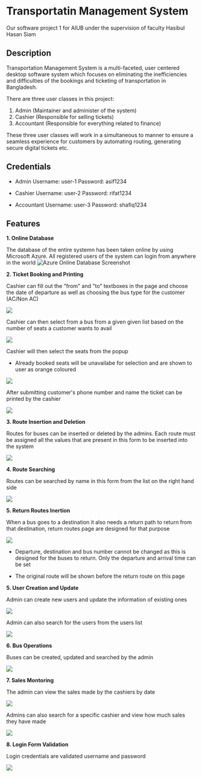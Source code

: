 # Transportatin Management System
Our software project 1 for AIUB under the supervision of faculty Hasibul Hasan Siam


## Description
Transportation Management System is a multi-faceted, user centered desktop software system which focuses on eliminating the inefficiencies and difficulties of the bookings and ticketing of transportation in Bangladesh.

There are three user classes in this project:
1.	Admin (Maintainer and administer of the system)
2.	Cashier (Responsible for selling tickets)
3.	Accountant (Responsible for everything related to finance)

These three user classes will work in a simultaneous to manner to ensure a seamless experience for customers by automating routing, generating secure digital tickets etc.

## Credentials

- Admin
Username: user-1
Password: asif1234

- Cashier
Username: user-2
Password: rifat1234

- Accountant
Username: user-3
Password: shafiq1234

## Features

**1. Online Database**

The database of the entire systemn has been taken online by using Microsoft Azure. All registered users of the system can login from anywhere in the world 
![Azure Online Database Screenshot](Readme%20attachments/Online%20db.png)


**2. Ticket Booking and Printing**

Cashier can fill out the "from" and "to" textboxes in the page and choose the date of departure as well as choosing the bus type for the customer (AC/Non AC)

![](Readme%20attachments/CashierDashboard.png)

Cashier can then select from a bus from a given  given list based on the number of seats a customer wants to avail

![](Readme%20attachments/CashierDashboard2.png)

Cashier will then select the seats from the popup

- Already booked seats will be unavailabe for selection and are shown to user as orange coloured

![](Readme%20attachments/CashierDashboard3.png)

After submitting customer's phone number and name the ticket can be printed by the cashier

![](Readme%20attachments/CashierDashboard4.png)


**3. Route Insertion and Deletion**

Routes for buses can be inserted or deleted by the admins. Each route must be assigned all the values that are present in this form to be inserted into the system

![](Readme%20attachments/RouteForm1.png)

**4. Route Searching**

Routes can be searched by name in this form from the list on the right hand side

![](Readme%20attachments/RouteForm3.png)

**5. Return Routes Inertion**

When a bus goes to a destination it also needs a return path to return from that destination, return routes page are designed for that purpose

![](Readme%20attachments/RouteForm2.png)

- Departure, destination and bus number cannot be changed as this is designed for the buses to return. Only the departure and arrival time can be set

- The original route will be shown before the return route on this page

**5. User Creation and Update**

Admin can create new users and update the information of existing ones

![](Readme%20attachments/UserForm1.png)

Admin can also search for the users from the users list

![](Readme%20attachments/UserForm2.png)

**6. Bus Operations**

Buses can be created, updated and searched by the admin

![](Readme%20attachments/BusForm1.png)

**7. Sales Montoring**

The admin can view the sales made by the cashiers by date

![](Readme%20attachments/SalesForm1.png)

Admins can also search for a specific cashier and view how much sales they have made

![](Readme%20attachments/SalesForm2.png)

**8. Login Form Validation**

Login credentials are validated username and password

![](Readme%20attachments/LoginForm1.png)
